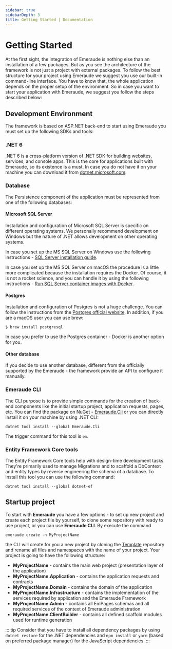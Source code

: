 ```yaml
---
sidebar: true
sidebarDepth: 3
title: Getting Started | Documentation
---
```

# Getting Started

At the first sight, the integration of Emeraude is nothing else than an installation of a few packages. But as you 
see the architecture of the framework is not just a project with external packages. To follow the best structure 
for your project using Emeraude we suggest you use our built-in command-line interface. You have to know that, 
the whole application depends on the proper setup of the environment. So in case you want to start your application 
with Emeraude, we suggest you follow the steps described below:

## Development Environment
The framework is based on ASP.NET back-end to start using Emeraude you must set up the following SDKs and tools:

### .NET 6
.NET 6 is a cross-platform version of .NET SDK for building websites, services, and console apps. This is the core 
for applications built with Emeraude, so its existence is a must. In case you do not have it on your machine you can 
download it from [dotnet.microsoft.com](https://dotnet.microsoft.com/download).

### Database
The Persistence component of the application must be represented from one of the following databases:

#### Microsoft SQL Server
Installation and configuration of Microsoft SQL Server is specific on different operating systems.
We personally recommend development on Windows but the nature of .NET allows development on other
operating systems.

In case you set up the MS SQL Server on Windows use the following instructions - 
[SQL Server installation guide](https://docs.microsoft.com/en-us/sql/database-engine/install-windows/install-sql-server).

In case you set up the MS SQL Server on macOS the procedure is a little more complicated because
the installation requires the Docker. Of course, it is not a rocket science, and you can handle it by
using the following instructions - 
[Run SQL Server container images with Docker](https://docs.microsoft.com/en-us/sql/linux/quickstart-install-connect-docker).

#### Postgres
Installation and configuration of Postgres is not a huge challenge. You can follow the instructions from the 
[Postgres official website](https://www.postgresql.org/).
In addition, if you are a macOS user you can use brew:
```
$ brew install postgresql
```

In case you prefer to use the Postgres container - Docker is another option for you.

#### Other database

If you decide to use another database, different from the officially supported by the Emeraude - the framework 
provide an API to configure it manually.

### Emeraude CLI

The CLI purpose is to provide simple commands for the creation of
back-end components like the initial startup project, application requests, pages, etc.
You can find the package on NuGet - [Emeraude.Cli](https://www.nuget.org/packages/Emeraude.Cli/) or you can
directly install it on your machine by using .NET CLI:
```
dotnet tool install --global Emeraude.Cli
```
The trigger command for this tool is ``em``.

### Entity Framework Core tools
The Entity Framework Core tools help with design-time development tasks. They're primarily used to manage
Migrations and to scaffold a DbContext and entity types by reverse engineering the schema of a database.
To install this tool you can use the following command:
```
dotnet tool install --global dotnet-ef
```

## Startup project
To start with **Emeraude** you have a few options - to set up new project and create each project file by yourself,
to clone some repository with ready to use project, or you can use **Emeraude CLI**. By execute the command
```
emeraude create -n MyProjectName
```
the CLI will create for you a new project by cloning the [Template](https://github.com/emeraudeframework/template) repository and
rename all files and namespaces with the name of your project.
Your project is going to have the following structure:
- **MyProjectName** - contains the main web project (presentation layer of the application)
- **MyProjectName.Application** - contains the application requests and contracts
- **MyProjectName.Domain** - contains the domain of the application
- **MyProjectName.Infrastructure** - contains the implementation of the services required by application and the Emeraude Framework
- **MyProjectName.Admin** - contains all EmPages schemas and all required services of the context of Emeraude administration
- **MyProjectName.ClientBuilder** - contains all defined scaffold modules used for runtime generation

::: tip
Consider that you have to install all dependency packages by using
``dotnet restore`` for the .NET dependencies and ``npm install`` or ``yarn`` (based on preferred package manager) for
the JavaScript dependencies.
:::
